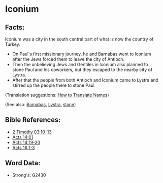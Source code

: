 # Iconium #

## Facts: ##

Iconium was a city in the south central part of what is now the country of Turkey.

* On Paul's first missionary journey, he and Barnabas went to Iconium after the Jews forced them to leave the city of Antioch.
* Then the unbelieving Jews and Gentiles in Iconium also planned to stone Paul and his coworkers, but they escaped to the nearby city of Lystra.
* After that the people from both Antioch and Iconium came to Lystra and stirred up the people there to stone Paul.

(Translation suggestions: [How to Translate Names](rc://en/ta/man/translate/translate-names))

(See also: [Barnabas](../names/barnabas.md), [Lystra](../names/lystra.md), [stone](../kt/stone.md))

## Bible References: ##

* [2 Timothy 03:10-13](rc://en/tn/help/2ti/03/10)
* [Acts 14:01](rc://en/tn/help/act/14/01)
* [Acts 14:19-20](rc://en/tn/help/act/14/19)
* [Acts 16:1-3](rc://en/tn/help/act/16/01)

## Word Data: ##

* Strong's: G2430
